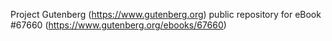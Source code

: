 Project Gutenberg (https://www.gutenberg.org) public repository for
eBook #67660 (https://www.gutenberg.org/ebooks/67660)
